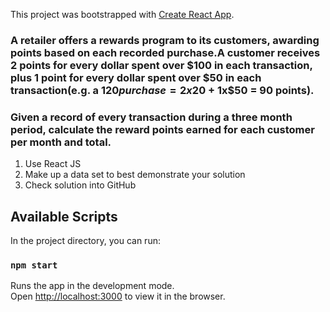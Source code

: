 This project was bootstrapped with [Create React App](https://github.com/facebook/create-react-app).

### A retailer offers a rewards program to its customers, awarding points based on each recorded purchase.A customer receives 2 points for every dollar spent over $100 in each transaction, plus 1 point for every dollar spent over $50 in each transaction(e.g. a $120 purchase = 2x$20 + 1x$50 = 90 points).
### Given a record of every transaction during a three month period, calculate the reward points earned for each customer per month and total. 
1. Use React JS
2. Make up a data set to best demonstrate your solution
3. Check solution into GitHub

## Available Scripts

In the project directory, you can run:

### `npm start`

Runs the app in the development mode.<br />
Open [http://localhost:3000](http://localhost:3000) to view it in the browser.


